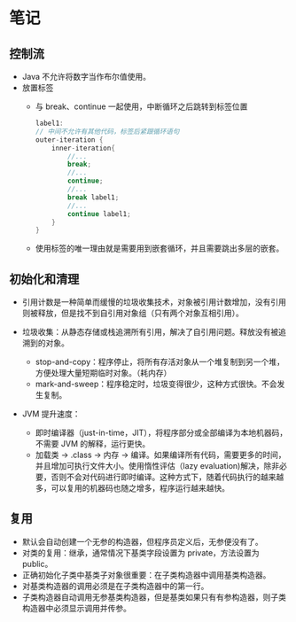 # 笔记

## 控制流

- Java 不允许将数字当作布尔值使用。
- 放置标签
    - 与 break、continue 一起使用，中断循环之后跳转到标签位置

        ```java
        label1:
        // 中间不允许有其他代码，标签后紧跟循环语句
        outer-iteration {
            inner-iteration{
                //...
                break;
                //...
                continue;
                //...
                break label1;
                //...
                continue label1;
            }
        }
        ```

    - 使用标签的唯一理由就是需要用到嵌套循环，并且需要跳出多层的嵌套。

## 初始化和清理

- 引用计数是一种简单而缓慢的垃圾收集技术，对象被引用计数增加，没有引用则被释放，但是找不到自引用对象组（只有两个对象互相引用）。
- 垃圾收集：从静态存储或栈追溯所有引用，解决了自引用问题。释放没有被追溯到的对象。
    - stop-and-copy：程序停止，将所有存活对象从一个堆复制到另一个堆，方便处理大量短期临时对象。（耗内存）
    - mark-and-sweep：程序稳定时，垃圾变得很少，这种方式很快。不会发生复制。

- JVM 提升速度：
    - 即时编译器（just-in-time，JIT），将程序部分或全部编译为本地机器码，不需要 JVM 的解释，运行更快。
    - 加载类 -> .class -> 内存 -> 编译。如果编译所有代码，需要更多的时间，并且增加可执行文件大小。使用惰性评估（lazy evaluation)解决，除非必要，否则不会对代码进行即时编译。这种方式下，随着代码执行的越来越多，可以复用的机器码也随之增多，程序运行越来越快。

## 复用

- 默认会自动创建一个无参的构造器，但程序员定义后，无参便没有了。
- 对类的复用：继承，通常情况下基类字段设置为 private，方法设置为 public。
- 正确初始化子类中基类子对象很重要：在子类构造器中调用基类构造器。
- 对基类构造器的调用必须是在子类构造器中的第一行。
- 子类构造器自动调用无参基类构造器，但是基类如果只有有参构造器，则子类构造器中必须显示调用并传参。
